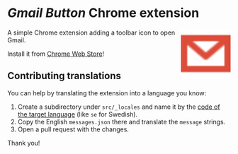 # _Gmail Button_ Chrome extension

[<img src="assets/icon.svg" width="112" height="112" alt="" align="right">][webstore]

A simple Chrome extension adding a toolbar icon to open Gmail.

Install it from [Chrome Web Store][webstore]!

## Contributing translations

You can help by translating the extension into a language you know:

1. Create a subdirectory under `src/_locales` and name it
   by the [code of the target language][lang-codes] (like `se` for Swedish).
2. Copy the English `messages.json` there and translate the `message` strings.
3. Open a pull request with the changes.

Thank you!

[webstore]: https://chrome.google.com/webstore/detail/gmail-button/afdienfgfeojjnmobgakodmkiebhfcap
[lang-codes]: https://developer.chrome.com/docs/webstore/i18n/#choosing-locales-to-support
